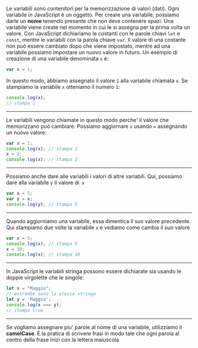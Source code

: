 Le variabili sono contenitori per la memorizzazione di valori (dati).
Ogni variabile in JavaScript è un oggetto.
Per creare una variabile, possiamo darle un **nome** tenendo presente che non deve contenere spazi.
Una variabile viene create nel momento in cui le si assegna per la prima volta un valore.
Con JavaScript dichiariamo le costanti con le parole chiavi `let` e `const`, mentre le variabili con la parola chiave `var`.
Il valore di una costante non può essere cambiato dopo che viene impostato, mentre ad una variabile possiamo impostare un nuovo valore in futuro.
Un esempio di creazione di una variabile denominata `x` è:
```javascript
var x = 1;
```
In questo modo, abbiamo assegnato il valore `1` alla variabile chiamata `x`.
Se stampiamo la variabile `x` otteniamo il numero `1`:
```javascript
console.log(x);
// stampa 1
```

---

Le variabili vengono chiamate in questo modo perche' il valore che memorizzano può cambiare.
Possiamo aggiornare `x` usando `=` assegnando un nuovo valore:
```javascript
var x = 1;
console.log(x); // stampa 1
x = 2;
console.log(x); // stampa 2
```

---

Possiamo anche dare alle variabili i valori di altre variabili.
Qui, possiamo dare alla variabile `y` il valore di` x`
```javascript
var x = 5;
var y = x;
console.log(y); // stampa 5
```

---

Quando aggiorniamo una variabile, essa dimentica il suo valore precedente.
Qui stampiamo due volte la variabile `x` e vediamo come cambia il suo valore
```javascript
var x = 5;
console.log(x); // stampa 5
x = 10;
console.log(x); // stampa 10
```

---

In JavaScript le variabili stringa possono essere dichiarate sia usando le doppie virgolette che le singole:
```javascript
let x = "Maggio";
// entrambe sono la stessa stringa
let y = 'Maggio';
console.log(x === y);
// stampa true
```

---

Se vogliamo assegnare piu' parole al nome di una variabile, utilizziamo il **camelCase**.
È la pratica di scrivere frasi in modo tale che ogni parola al centro della frase inizi con la lettera maiuscola
